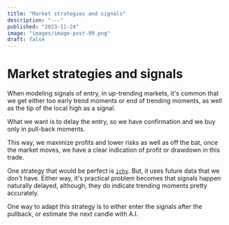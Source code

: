 ```yaml
---
title: "Market strategies and signals"
description: "---"
published: "2023-11-24"
image: "images/image-post-99.png"
draft: false
---
```


# Market strategies and signals

When modeling signals of entry, in up-trending markets, it's common that we get either too early trend moments or end of trending moments, as well as the tip of the local high as a signal.

What we want is to delay the entry, so we have confirmation and we buy only in pull-back moments.

This way, we maximize profits and lower risks as well as off the bat, once the market moves, we have a clear indication of profit or drawdown in this trade.

One strategy that would be perfect is [`ichv`](https://www.freqst.com/strategy/0e1e73046f96bb72d955553b1fd5420aa4de5bf2cc43a3bb25ec037de9688ffd38adfef89d2c0/). But, it uses future data that we don't have. Either way, it's practical problem becomes that signals happen naturally delayed, although, they do indicate trending moments pretty accurately. 

One way to adapt this strategy is to either enter the signals after the pullback, or estimate the next candle with A.I.
